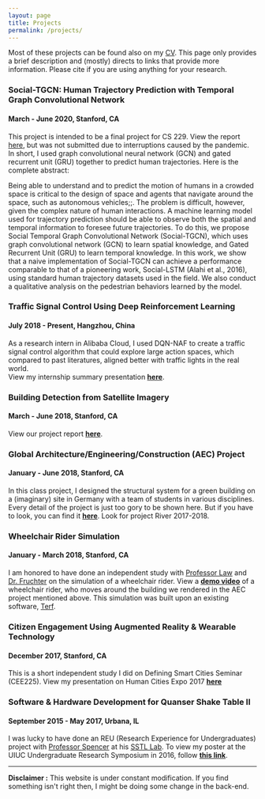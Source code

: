 ```yaml
---
layout: page
title: Projects
permalink: /projects/
---
```

Most of these projects can be found also on my [CV](https://vivian-wong.github.io/cv.pdf). This page only provides a brief description and (mostly) directs to links that provide more information. Please cite if you are using anything for your research. 

### Social-TGCN: Human Trajectory Prediction with Temporal Graph Convolutional Network
#### March - June 2020, Stanford, CA
This project is intended to be a final project for CS 229. View the report [here](https://vivian-wong.github.io/CS229_Report.pdf), but was not submitted due to interruptions caused by the pandemic. In short, I used graph convolutional neural network (GCN) and gated recurrent unit (GRU) together to predict human trajectories. Here is the complete abstract: 

Being able to understand and to predict the motion of humans in a crowded space is critical to the design of space and agents that navigate around the space, such as autonomous vehicles;;. The problem is difficult, however, given the complex nature of human interactions. A machine learning model used for trajectory prediction should be able to observe both the spatial and temporal information to foresee future trajectories. To do this, we propose Social Temporal Graph Convolutional Network (Social-TGCN), which uses graph convolutional network (GCN) to learn spatial knowledge, and Gated Recurrent Unit (GRU) to learn temporal knowledge. In this work, we show that a naive implementation of Social-TGCN can achieve a performance comparable to that of a pioneering work, Social-LSTM (Alahi et al., 2016), using standard human trajectory datasets used in the field. We also conduct a qualitative analysis on the pedestrian behaviors learned by the model.

### Traffic Signal Control Using Deep Reinforcement Learning
#### July 2018 - Present, Hangzhou, China
As a research intern in Alibaba Cloud, I used DQN-NAF to create a traffic signal control algorithm that could explore large action spaces, which compared to past literatures, aligned better with traffic lights in the real world.  
View my internship summary presentation [**here**](https://www.slideshare.net/slideshow/embed_code/key/ct9TtTnpTZY7oQ).

### Building Detection from Satellite Imagery
#### March - June 2018, Stanford, CA
View our project report [**here**](https://cs230.stanford.edu/projects_spring_2018/reports/8290424.pdf).

### Global Architecture/Engineering/Construction (AEC) Project 
#### January - June 2018, Stanford, CA
In this class project, I designed the structural system for a green building on a (imaginary) site in Germany with a team of students in various disciplines. Every detail of the project is just too gory to be shown here. But if you have to look, you can find it [**here**](http://pbl.stanford.edu/AEC%20projects/projpage.htm). Look for project River 2017-2018. 

### Wheelchair Rider Simulation
#### January - March 2018, Stanford, CA
I am honored to have done an independent study with [Professor Law](https://cee.stanford.edu/people/kincho-law) and [Dr. Fruchter](https://cee.stanford.edu/people/renate-fruchter) on the simulation of a wheelchair rider. View a [**demo video**](https://youtu.be/eLto7yCQUto) of a wheelchair rider, who moves around the building we rendered in the AEC project mentioned above. This simulation was built upon an existing software, [Terf](https://www.3dicc.com/).

### Citizen Engagement Using Augmented Reality & Wearable Technology
#### December 2017, Stanford, CA
This is a short independent study I did on Defining Smart Cities Seminar (CEE225). 
View my presentation on Human Cities Expo 2017 [**here**](https://vimeo.com/248506752)

### Software & Hardware Development for Quanser Shake Table II ﻿
#### September 2015 - May 2017, Urbana, IL
I was lucky to have done an REU (Research Experience for Undergraduates) project with [Professor Spencer](https://cee.illinois.edu/directory/profile/bfs) at his [SSTL Lab](http://sstl.cee.illinois.edu/). 
To view my poster at the UIUC Undergraduate Research Symposium in 2016, follow [**this link**](https://www.ideals.illinois.edu/handle/2142/90246). 


----------
**Disclaimer :** This website is under constant modification. 
If you find something isn't right then,
I might be doing some change in the back-end.
